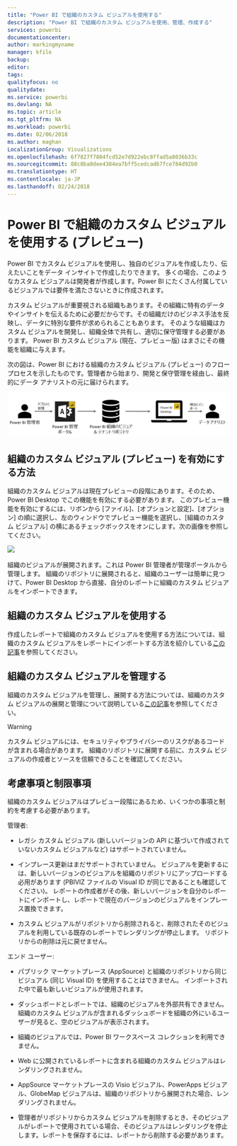 ```yaml
---
title: "Power BI で組織のカスタム ビジュアルを使用する"
description: "Power BI で組織のカスタム ビジュアルを使用、管理、作成する"
services: powerbi
documentationcenter: 
author: markingmyname
manager: kfile
backup: 
editor: 
tags: 
qualityfocus: no
qualitydate: 
ms.service: powerbi
ms.devlang: NA
ms.topic: article
ms.tgt_pltfrm: NA
ms.workload: powerbi
ms.date: 02/06/2018
ms.author: maghan
LocalizationGroup: Visualizations
ms.openlocfilehash: 6f7827f7804fcd52e7d922ebc8ffad5a8036b33c
ms.sourcegitcommit: 88c8ba8dee4384ea7bff5cedcad67fce784d92b0
ms.translationtype: HT
ms.contentlocale: ja-JP
ms.lasthandoff: 02/24/2018
---
```

# <a name="using-organization-custom-visuals-in-power-bi-preview"></a>Power BI で組織のカスタム ビジュアルを使用する (プレビュー)

Power BI でカスタム ビジュアルを使用し、独自のビジュアルを作成したり、伝えたいことをデータ インサイトで作成したりできます。 多くの場合、このようなカスタム ビジュアルは開発者が作成します。Power BI にたくさん付属しているビジュアルでは要件を満たさないときに作成されます。 

カスタム ビジュアルが重要視される組織もあります。その組織に特有のデータやインサイトを伝えるために必要だからです。その組織だけのビジネス手法を反映し、データに特別な要件が求められることもあります。 そのような組織はカスタム ビジュアルを開発し、組織全体で共有し、適切に保守管理する必要があります。 Power BI カスタム ビジュアル (現在、プレビュー版) はまさにその機能を組織に与えます。 

次の図は、Power BI における組織のカスタム ビジュアル (プレビュー) のフロー プロセスを示したものです。管理者から始まり、開発と保守管理を経由し、最終的にデータ アナリストの元に届けられます。

![](media/power-bi-custom-visuals-organizational/custom-visual-org-01.jpg)

## <a name="how-to-enable-organizational-custom-visuals-preview"></a>組織のカスタム ビジュアル (プレビュー) を有効にする方法

組織のカスタム ビジュアルは現在プレビューの段階にあります。そのため、Power BI Desktop でこの機能を有効にする必要があります。 このプレビュー機能を有効にするには、リボンから [ファイル]、[オプションと設定]、[オプション] の順に選択し、左のウィンドウでプレビュー機能を選択し、[組織のカスタム ビジュアル] の横にあるチェックボックスをオンにします。次の画像を参照してください。

![](media/power-bi-custom-visuals-organizational/custom-visual-org-02.jpg)

組織のビジュアルが展開されます。これは Power BI 管理者が管理ポータルから管理します。 組織のリポジトリに展開されると、組織のユーザーは簡単に見つけて、Power BI Desktop から直接、自分のレポートに組織のカスタム ビジュアルをインポートできます。

## <a name="using-organizational-custom-visuals"></a>組織のカスタム ビジュアルを使用する

作成したレポートで組織のカスタム ビジュアルを使用する方法については、組織のカスタム ビジュアルをレポートにインポートする方法を紹介している[この記事](power-bi-custom-visuals.md)を参照してください。
 
## <a name="administering-organizational-custom-visuals"></a>組織のカスタム ビジュアルを管理する

組織のカスタム ビジュアルを管理し、展開する方法については、組織のカスタム ビジュアルの展開と管理について説明している[この記事](https://go.microsoft.com/fwlink/?linkid=866790)を参照してください。

> [!WARNING]
> カスタム ビジュアルには、セキュリティやプライバシーのリスクがあるコードが含まれる場合があります。 組織のリポジトリに展開する前に、カスタム ビジュアルの作成者とソースを信頼できることを確認してください。 
> 

## <a name="considerations-and-limitations"></a>考慮事項と制限事項
 
組織のカスタム ビジュアルはプレビュー段階にあるため、いくつかの事項と制約を考慮する必要があります。
 
管理者:

* レガシ カスタム ビジュアル (新しいバージョンの API に基づいて作成されていないカスタム ビジュアルなど) はサポートされていません。

* インプレース更新はまだサポートされていません。 ビジュアルを更新するには、新しいバージョンのビジュアルを組織のリポジトリにアップロードする必用があります (PBIVIZ ファイルの Visual ID が同じであることも確認してください)。 レポートの作成者がその後、新しいバージョンを自分のレポートにインポートし、レポートで現在のバージョンのビジュアルをインプレース置換できます。

* カスタム ビジュアルがリポジトリから削除されると、削除されたそのビジュアルを利用している既存のレポートでレンダリングが停止します。 リポジトリからの削除は元に戻せません。
 
エンド ユーザー:

* パブリック マーケットプレース (AppSource) と組織のリポジトリから同じビジュアル (同じ Visual ID) を使用することはできません。 インポートされた中で最も新しいビジュアルが使用されます。

* ダッシュボードとレポートでは、組織のビジュアルを外部共有できません。 組織のカスタム ビジュアルが含まれるダッシュボードを組織の外にいるユーザーが見ると、空のビジュアルが表示されます。 

* 組織のビジュアルでは、Power BI ワークスペース コレクションを利用できません。

* Web に公開されているレポートに含まれる組織のカスタム ビジュアルはレンダリングされません。

* AppSource マーケットプレースの Visio ビジュアル、PowerApps ビジュアル、GlobeMap ビジュアルは、組織のリポジトリから展開された場合、レンダリングされません。

* 管理者がリポジトリからカスタム ビジュアルを削除するとき、そのビジュアルがレポートで使用されている場合、そのビジュアルはレンダリングを停止します。レポートを保存するには、レポートから削除する必要があります。
